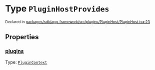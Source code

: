 # Type `PluginHostProvides`
<sub>Declared in [packages/sdk/app-framework/src/plugins/PluginHost/PluginHost.tsx:23](https://github.com/dxos/dxos/blob/d7adf231c/packages/sdk/app-framework/src/plugins/PluginHost/PluginHost.tsx#L23)</sub>




## Properties
### [plugins](https://github.com/dxos/dxos/blob/d7adf231c/packages/sdk/app-framework/src/plugins/PluginHost/PluginHost.tsx#L24)
Type: <code>[PluginContext](/api/@dxos/app-framework/types/PluginContext)</code>





